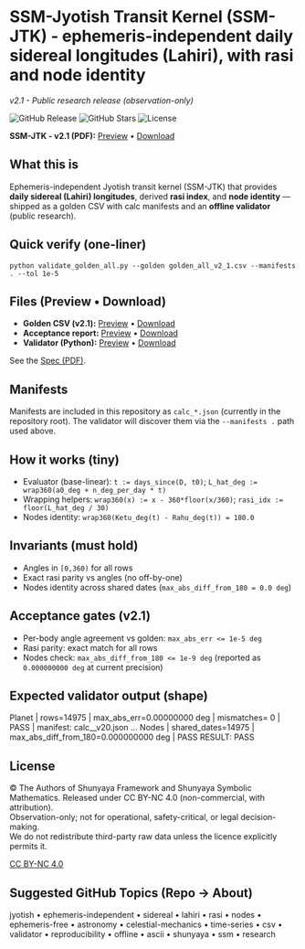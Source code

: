 # SSM-Jyotish Transit Kernel (SSM-JTK) - ephemeris-independent daily sidereal longitudes (Lahiri), with rasi and node identity
*v2.1 - Public research release (observation-only)*

![GitHub Release](https://img.shields.io/github/v/release/OMPSHUNYAYA/Symbolic-Mathematics-Jyotish-Transit-Kernel?style=flat&logo=github) ![GitHub Stars](https://img.shields.io/github/stars/OMPSHUNYAYA/Symbolic-Mathematics-Jyotish-Transit-Kernel?style=flat&logo=github) ![License](https://img.shields.io/badge/license-CC%20BY--NC%204.0-blue?style=flat&logo=creative-commons)

**SSM-JTK - v2.1 (PDF):** [Preview](https://github.com/OMPSHUNYAYA/Symbolic-Mathematics-Jyotish-Transit-Kernel/blob/main/SSM_Jyotish%20Transit%20Kernel_ver2.1.pdf) • [Download](https://github.com/OMPSHUNYAYA/Symbolic-Mathematics-Jyotish-Transit-Kernel/raw/main/SSM_Jyotish%20Transit%20Kernel_ver2.1.pdf)

## What this is
Ephemeris-independent Jyotish transit kernel (SSM-JTK) that provides **daily sidereal (Lahiri) longitudes**, derived **rasi index**, and **node identity** — shipped as a golden CSV with calc manifests and an **offline validator** (public research).

## Quick verify (one-liner)
`python validate_golden_all.py --golden golden_all_v2_1.csv --manifests . --tol 1e-5`

## Files (Preview • Download)
- **Golden CSV (v2.1):** [Preview](https://github.com/OMPSHUNYAYA/Symbolic-Mathematics-Jyotish-Transit-Kernel/blob/main/golden_all_v2_1.csv) • [Download](https://github.com/OMPSHUNYAYA/Symbolic-Mathematics-Jyotish-Transit-Kernel/raw/main/golden_all_v2_1.csv)
- **Acceptance report:** [Preview](https://github.com/OMPSHUNYAYA/Symbolic-Mathematics-Jyotish-Transit-Kernel/blob/main/acceptance_report_v2_1.txt) • [Download](https://github.com/OMPSHUNYAYA/Symbolic-Mathematics-Jyotish-Transit-Kernel/raw/main/acceptance_report_v2_1.txt)
- **Validator (Python):** [Preview](https://github.com/OMPSHUNYAYA/Symbolic-Mathematics-Jyotish-Transit-Kernel/blob/main/validate_golden_all.py) • [Download](https://github.com/OMPSHUNYAYA/Symbolic-Mathematics-Jyotish-Transit-Kernel/raw/main/validate_golden_all.py)

See the [Spec (PDF)](https://github.com/OMPSHUNYAYA/Symbolic-Mathematics-Jyotish-Transit-Kernel/blob/main/SSM_Jyotish%20Transit%20Kernel_ver2.1.pdf).

## Manifests
Manifests are included in this repository as `calc_*.json` (currently in the repository root). The validator will discover them via the `--manifests .` path used above.

## How it works (tiny)
- Evaluator (base-linear): `t := days_since(D, t0)`; `L_hat_deg := wrap360(a0_deg + n_deg_per_day * t)`
- Wrapping helpers: `wrap360(x) := x - 360*floor(x/360)`; `rasi_idx := floor(L_hat_deg / 30)`
- Nodes identity: `wrap360(Ketu_deg(t) - Rahu_deg(t)) = 180.0`

## Invariants (must hold)
- Angles in `[0,360)` for all rows
- Exact rasi parity vs angles (no off-by-one)
- Nodes identity across shared dates (`max_abs_diff_from_180 = 0.0 deg`)

## Acceptance gates (v2.1)
- Per-body angle agreement vs golden: `max_abs_err <= 1e-5 deg`
- Rasi parity: exact match for all rows
- Nodes check: `max_abs_diff_from_180 <= 1e-9 deg` (reported as `0.000000000 deg` at current precision)

## Expected validator output (shape)
Planet  | rows=14975 | max_abs_err=0.00000000 deg | mismatches=  0 | PASS
         | manifest: calc_<Planet>_v20.json
...
Nodes   | shared_dates=14975 | max_abs_diff_from_180=0.000000000 deg | PASS
RESULT: PASS

## License 
© The Authors of Shunyaya Framework and Shunyaya Symbolic Mathematics. Released under CC BY-NC 4.0 (non-commercial, with attribution).  
Observation-only; not for operational, safety-critical, or legal decision-making.  
We do not redistribute third-party raw data unless the licence explicitly permits it.

[CC BY-NC 4.0](https://creativecommons.org/licenses/by-nc/4.0/)

## Suggested GitHub Topics (Repo → About)
jyotish • ephemeris-independent • sidereal • lahiri • rasi • nodes • ephemeris-free • astronomy • celestial-mechanics • time-series • csv • validator • reproducibility • offline • ascii • shunyaya • ssm • research

